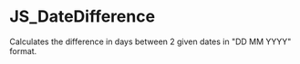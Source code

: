 # JS_DateDifference
Calculates the difference in days between 2 given dates in "DD MM YYYY" format.
